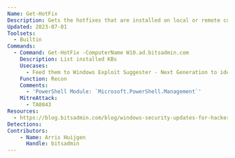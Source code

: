 ```yaml
---
Name: Get-HotFix
Description: Gets the hotfixes that are installed on local or remote computers
Updated: 2023-07-01
Toolsets:
  - Builtin
Commands:
  - Command: Get-HotFix -ComputerName W10.ad.bitsadmin.com
    Description: List installed KBs
    Usecases:
      - Feed them to Windows Exploit Suggester - Next Generation to identify what vulnerabilities the system is vulnerable to
    Function: Recon
    Comments:
      - 'PowerShell Module: `Microsoft.PowerShell.Management`'
    MitreAttack:
      - TA0043
Resources:
  - https://blog.bitsadmin.com/blog/windows-security-updates-for-hackers
Detections:
Contributors:
    - Name: Arris Huijgen
      Handle: bitsadmin
---
```

